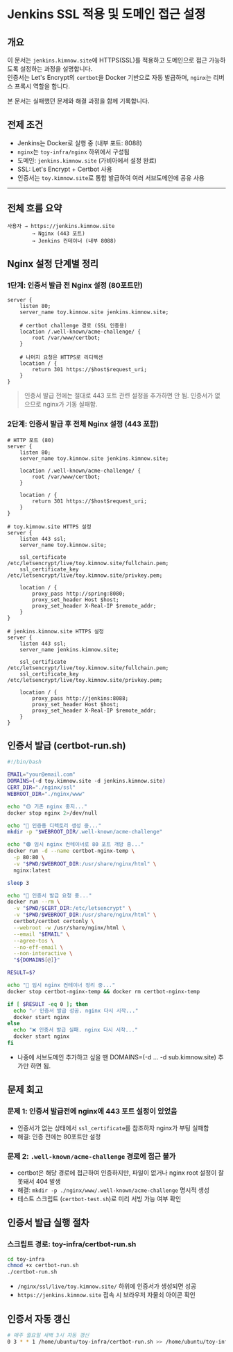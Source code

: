 # Jenkins SSL 적용 및 도메인 접근 설정

## 개요

이 문서는 `jenkins.kimnow.site`에 HTTPS(SSL)를 적용하고 도메인으로 접근 가능하도록 설정하는 과정을 설명합니다.  
인증서는 Let's Encrypt의 `certbot`을 Docker 기반으로 자동 발급하며, `nginx`는 리버스 프록시 역할을 합니다.

본 문서는 실패했던 문제와 해결 과정을 함께 기록합니다.

## 전제 조건

- Jenkins는 Docker로 실행 중 (내부 포트: 8088)
- `nginx`는 `toy-infra/nginx` 하위에서 구성됨
- 도메인: `jenkins.kimnow.site` (가비아에서 설정 완료)
- SSL: Let's Encrypt + Certbot 사용
- 인증서는 `toy.kimnow.site`로 통합 발급하여 여러 서브도메인에 공유 사용

---

## 전체 흐름 요약

```text
사용자 → https://jenkins.kimnow.site
        → Nginx (443 포트)
        → Jenkins 컨테이너 (내부 8088)
```

## Nginx 설정 단계별 정리

### 1단계: 인증서 발급 전 Nginx 설정 (80포트만)

```text
server {
    listen 80;
    server_name toy.kimnow.site jenkins.kimnow.site;

    # certbot challenge 경로 (SSL 인증용)
    location /.well-known/acme-challenge/ {
        root /var/www/certbot;
    }

    # 나머지 요청은 HTTPS로 리디렉션
    location / {
        return 301 https://$host$request_uri;
    }
}
```
> 인증서 발급 전에는 절대로 443 포트 관련 설정을 추가하면 안 됨. 인증서가 없으므로 nginx가 기동 실패함.

### 2단계: 인증서 발급 후 전체 Nginx 설정 (443 포함)

```text
# HTTP 포트 (80)
server {
    listen 80;
    server_name toy.kimnow.site jenkins.kimnow.site;

    location /.well-known/acme-challenge/ {
        root /var/www/certbot;
    }

    location / {
        return 301 https://$host$request_uri;
    }
}

# toy.kimnow.site HTTPS 설정
server {
    listen 443 ssl;
    server_name toy.kimnow.site;

    ssl_certificate /etc/letsencrypt/live/toy.kimnow.site/fullchain.pem;
    ssl_certificate_key /etc/letsencrypt/live/toy.kimnow.site/privkey.pem;

    location / {
        proxy_pass http://spring:8080;
        proxy_set_header Host $host;
        proxy_set_header X-Real-IP $remote_addr;
    }
}

# jenkins.kimnow.site HTTPS 설정
server {
    listen 443 ssl;
    server_name jenkins.kimnow.site;

    ssl_certificate /etc/letsencrypt/live/toy.kimnow.site/fullchain.pem;
    ssl_certificate_key /etc/letsencrypt/live/toy.kimnow.site/privkey.pem;

    location / {
        proxy_pass http://jenkins:8088;
        proxy_set_header Host $host;
        proxy_set_header X-Real-IP $remote_addr;
    }
}
```

## 인증서 발급 (certbot-run.sh)

```bash
#!/bin/bash

EMAIL="your@email.com"
DOMAINS=(-d toy.kimnow.site -d jenkins.kimnow.site)
CERT_DIR="./nginx/ssl"
WEBROOT_DIR="./nginx/www"

echo "🟡 기존 nginx 중지..."
docker stop nginx 2>/dev/null

echo "📁 인증용 디렉토리 생성 중..."
mkdir -p "$WEBROOT_DIR/.well-known/acme-challenge"

echo "🟢 임시 nginx 컨테이너로 80 포트 개방 중..."
docker run -d --name certbot-nginx-temp \
  -p 80:80 \
  -v "$PWD/$WEBROOT_DIR:/usr/share/nginx/html" \
  nginx:latest

sleep 3

echo "🔐 인증서 발급 요청 중..."
docker run --rm \
  -v "$PWD/$CERT_DIR:/etc/letsencrypt" \
  -v "$PWD/$WEBROOT_DIR:/usr/share/nginx/html" \
  certbot/certbot certonly \
  --webroot -w /usr/share/nginx/html \
  --email "$EMAIL" \
  --agree-tos \
  --no-eff-email \
  --non-interactive \
  "${DOMAINS[@]}"

RESULT=$?

echo "🧹 임시 nginx 컨테이너 정리 중..."
docker stop certbot-nginx-temp && docker rm certbot-nginx-temp

if [ $RESULT -eq 0 ]; then
  echo "✅ 인증서 발급 성공. nginx 다시 시작..."
  docker start nginx
else
  echo "❌ 인증서 발급 실패. nginx 다시 시작..."
  docker start nginx
fi
```

- 나중에 서브도메인 추가하고 싶을 땐 DOMAINS=(-d ... -d sub.kimnow.site) 추가만 하면 됨.

## 문제 회고

### 문제 1: 인증서 발급전에 nginx에 443 포트 설정이 있었음
- 인증서가 없는 상태에서 `ssl_certificate`를 참조하자 nginx가 부팅 실패함
- 해결: 인증 전에는 80포트만 설정

### 문제 2: `.well-known/acme-challenge` 경로에 접근 불가
- certbot은 해당 경로에 접근하여 인증하지만, 파일이 없거나 nginx root 설정이 잘못돼서 404 발생
- 해결: `mkdir -p ./nginx/www/.well-known/acme-challenge` 명시적 생성
- 테스트 스크립트 (`certbot-test.sh`)로 미리 서빙 가능 여부 확인

## 인증서 발급 실행 절차

### 스크립트 경로: toy-infra/certbot-run.sh

```bash
cd toy-infra
chmod +x certbot-run.sh
./certbot-run.sh
```

- `/nginx/ssl/live/toy.kimnow.site/` 하위에 인증서가 생성되면 성공
- `https://jenkins.kimnow.site` 접속 시 브라우저 자물쇠 아이콘 확인

## 인증서 자동 갱신

```bash
# 매주 월요일 새벽 3시 자동 갱신
0 3 * * 1 /home/ubuntu/toy-infra/certbot-run.sh >> /home/ubuntu/toy-infra/certbot.log 2>&1
```